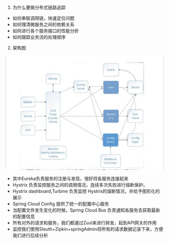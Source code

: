 1. 为什么要做分布式链路追踪

+ 如何串联调用链，快速定位问题
+ 如何理清微服务之间的依赖关系
+ 如何进行各个服务接口的性能分折
+ 如何跟踪业务流的处理顺序

2. 架构图

![avatar](assets/jiagou.png)

+ 其中Eureka负责服务的注册与发现，很好将各服务连接起来
+ Hystrix 负责监控服务之间的调用情况，连续多次失败进行熔断保护。
+ Hystrix dashboard,Turbine 负责监控 Hystrix的熔断情况，并给予图形化的展示
+ Spring Cloud Config 提供了统一的配置中心服务
+ 当配置文件发生变化的时候，Spring Cloud Bus 负责通知各服务去获取最新的配置信息
+ 所有对外的请求和服务，我们都通过Zuul来进行转发，起到API网关的作用
+ 监控我们使用Sleuth+Zipkin+springAdmin将所有的请求数据记录下来，方便我们进行后续分析